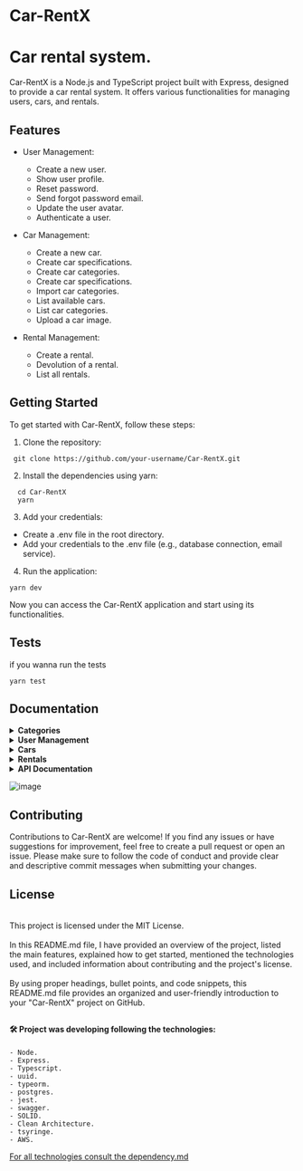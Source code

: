 # Car-RentX
# Car rental system.

Car-RentX is a Node.js and TypeScript project built with Express, designed to provide a car rental system. It offers various functionalities for managing users, cars, and rentals.

## Features

- User Management:
  - Create a new user.
  - Show user profile.
  - Reset password.
  - Send forgot password email.
  - Update the user avatar.
  - Authenticate a user.

- Car Management:
  - Create a new car.
  - Create car specifications.
  - Create car categories.
  - Create car specifications.
  - Import car categories.
  - List available cars.
  - List car categories.
  - Upload a car image.

- Rental Management:
  - Create a rental.
  - Devolution of a rental.
  - List all rentals.

## Getting Started

To get started with Car-RentX, follow these steps:

1. Clone the repository:
 ```shell
  git clone https://github.com/your-username/Car-RentX.git
 ```
 
 
2. Install the dependencies using yarn:
 ```
   cd Car-RentX
   yarn
```
3. Add your credentials:

- Create a .env file in the root directory.
- Add your credentials to the .env file (e.g., database connection, email service).

4. Run the application:
```
yarn dev
```

Now you can access the Car-RentX application and start using its functionalities.

## Tests

if you wanna run the tests 

```
yarn test
```

## Documentation 
<details>
<summary><strong>Categories</strong></summary>

#### Create a new category

- Method: POST
- Endpoint: `/categories`
- Description: Create a new category.

#### List all categories

- Method: GET
- Endpoint: `/categories`
- Description: Retrieve a list of all categories.

</details>

<details>
<summary><strong>User Management</strong></summary>

#### Create a new user

- Method: POST
- Endpoint: `/users`
- Description: Create a new user.

#### Show user profile

- Method: GET
- Endpoint: `/users/profile`
- Description: Retrieve the user's profile.

#### Reset password

- Method: POST
- Endpoint: `/users/reset-password`
- Description: Reset the user's password.

#### Send forgot password email

- Method: POST
- Endpoint: `/users/forgot-password`
- Description: Send an email to the user with instructions for resetting the password.

#### Update user avatar

- Method: PATCH
- Endpoint: `/users/avatar`
- Description: Update the user's avatar image.

</details>

<details>
<summary><strong>Cars</strong></summary>

#### Create a new car

- Method: POST
- Endpoint: `/cars`
- Description: Create a new car.

#### Create car specification

- Method: POST
- Endpoint: `/cars/specifications`
- Description: Add specifications to a car.

#### Create car category

- Method: POST
- Endpoint: `/cars/categories`
- Description: Create a new car category.

#### Create car specification

- Method: POST
- Endpoint: `/cars/specifications`
- Description: Create a new car specification.

#### Import car categories

- Method: POST
- Endpoint: `/cars/import-categories`
- Description: Import car categories from an external source.

#### List available cars

- Method: GET
- Endpoint: `/cars/available`
- Description: Retrieve a list of available cars for rental.

#### List car categories

- Method: GET
- Endpoint: `/cars/categories`
- Description: Retrieve a list of all car categories.

#### Upload a car image

- Method: POST
- Endpoint: `/cars/upload-image`
- Description: Upload an image for a car.

</details>

<details>
<summary><strong>Rentals</strong></summary>

#### Create a rental

- Method: POST
- Endpoint: `/rentals`
- Description: Create a new rental.

#### Devolution of a rental

- Method: POST
- Endpoint: `/rentals/devolution`
- Description: Handle the devolution of a rental.

#### List all rentals

- Method: GET
- Endpoint: `/rentals`
- Description: Retrieve a list of all rentals.

</details>

<details>
<summary><strong>API Documentation</strong></summary>

- Endpoint: `/api-docs`
- Description: Access the API documentation.

</details>



![image](https://user-images.githubusercontent.com/88260644/212519771-8b9d31cf-8f71-4042-b4e9-d2628e16d900.png)

 
## Contributing
Contributions to Car-RentX are welcome! If you find any issues or have suggestions for improvement, feel free to create a pull request or open an issue.
Please make sure to follow the code of conduct and provide clear and descriptive commit messages when submitting your changes.

## License

<br>
This project is licensed under the MIT License.
<br>
<br>
In this README.md file, I have provided an overview of the project, listed the main features, explained how to get started, mentioned the technologies used, and included information about contributing and the project's license.
<br>
<br>
By using proper headings, bullet points, and code snippets, this README.md file provides an organized and user-friendly introduction to your "Car-RentX" project on GitHub.

## <h4> 🛠 Project was developing following the technologies: <h4>

    - Node.
    - Express.
    - Typescript.
    - uuid.
    - typeorm.
    - postgres.
    - jest.
    - swagger.
    - SOLID.
    - Clean Architecture.
    - tsyringe.
    - AWS.
  
[For all technologies consult the dependency.md](dependency.md)
